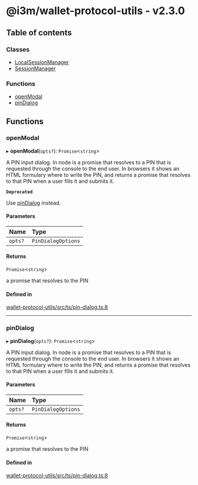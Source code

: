 # @i3m/wallet-protocol-utils - v2.3.0

## Table of contents

### Classes

- [LocalSessionManager](classes/LocalSessionManager.md)
- [SessionManager](classes/SessionManager.md)

### Functions

- [openModal](API.md#openmodal)
- [pinDialog](API.md#pindialog)

## Functions

### openModal

▸ **openModal**(`opts?`): `Promise`<`string`\>

A PIN input dialog. In node is a promise that resolves to a PIN that is requested through the console to the end user. In browsers it shows an HTML formulary where to write the PIN, and returns a promise that resolves to that PIN when a user fills it and submits it.

**`Deprecated`**

Use [pinDialog](API.md#pindialog) instead.

#### Parameters

| Name | Type |
| :------ | :------ |
| `opts?` | `PinDialogOptions` |

#### Returns

`Promise`<`string`\>

a promise that resolves to the PIN

#### Defined in

[wallet-protocol-utils/src/ts/pin-dialog.ts:8](https://gitlab.com/i3-market/code/wp3/t3.2/i3m-wallet-monorepo/-/blob/d74362f/packages/wallet-protocol-utils/src/ts/pin-dialog.ts#L8)

___

### pinDialog

▸ **pinDialog**(`opts?`): `Promise`<`string`\>

A PIN input dialog. In node is a promise that resolves to a PIN that is requested through the console to the end user. In browsers it shows an HTML formulary where to write the PIN, and returns a promise that resolves to that PIN when a user fills it and submits it.

#### Parameters

| Name | Type |
| :------ | :------ |
| `opts?` | `PinDialogOptions` |

#### Returns

`Promise`<`string`\>

a promise that resolves to the PIN

#### Defined in

[wallet-protocol-utils/src/ts/pin-dialog.ts:8](https://gitlab.com/i3-market/code/wp3/t3.2/i3m-wallet-monorepo/-/blob/d74362f/packages/wallet-protocol-utils/src/ts/pin-dialog.ts#L8)
